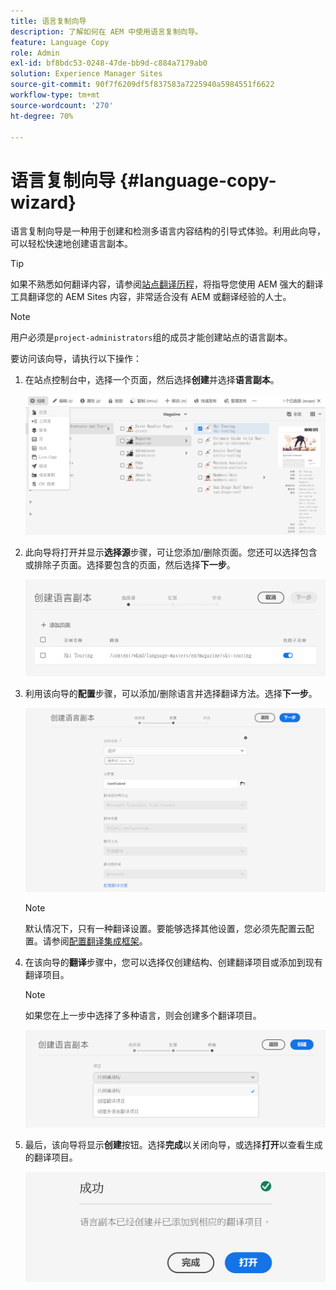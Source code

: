 ```yaml
---
title: 语言复制向导
description: 了解如何在 AEM 中使用语言复制向导。
feature: Language Copy
role: Admin
exl-id: bf8bdc53-0248-47de-bb9d-c884a7179ab0
solution: Experience Manager Sites
source-git-commit: 90f7f6209df5f837583a7225940a5984551f6622
workflow-type: tm+mt
source-wordcount: '270'
ht-degree: 70%

---
```


# 语言复制向导 {#language-copy-wizard}

语言复制向导是一种用于创建和检测多语言内容结构的引导式体验。利用此向导，可以轻松快速地创建语言副本。

>[!TIP]
>
>如果不熟悉如何翻译内容，请参阅[站点翻译历程](/help/journey-sites/translation/overview.md)，将指导您使用 AEM 强大的翻译工具翻译您的 AEM Sites 内容，非常适合没有 AEM 或翻译经验的人士。

>[!NOTE]
>
>用户必须是`project-administrators`组的成员才能创建站点的语言副本。

要访问该向导，请执行以下操作：

1. 在站点控制台中，选择一个页面，然后选择&#x200B;**创建**&#x200B;并选择&#x200B;**语言副本**。

   ![从向导创建语言副本](../assets/language-copy-wizard.png)

1. 此向导将打开并显示&#x200B;**选择源**&#x200B;步骤，可让您添加/删除页面。您还可以选择包含或排除子页面。选择要包含的页面，然后选择&#x200B;**下一步**。

   ![使用向导添加页面](../assets/language-copy-wizard-add-pages.png)

1. 利用该向导的&#x200B;**配置**&#x200B;步骤，可以添加/删除语言并选择翻译方法。选择&#x200B;**下一步**。

   ![向导的配置步骤](../assets/language-copy-wizard-configure.png)

   >[!NOTE]
   >
   >默认情况下，只有一种翻译设置。要能够选择其他设置，您必须先配置云配置。请参阅[配置翻译集成框架](integration-framework.md)。

1. 在该向导的&#x200B;**翻译**&#x200B;步骤中，您可以选择仅创建结构、创建翻译项目或添加到现有翻译项目。

   >[!NOTE]
   >
   >如果您在上一步中选择了多种语言，则会创建多个翻译项目。

   ![向导的翻译步骤](../assets/language-copy-wizard-translate.png)

1. 最后，该向导将显示&#x200B;**创建**&#x200B;按钮。选择&#x200B;**完成**&#x200B;以关闭向导，或选择&#x200B;**打开**&#x200B;以查看生成的翻译项目。

   ![结束向导](../assets/language-copy-wizard-done.png)
